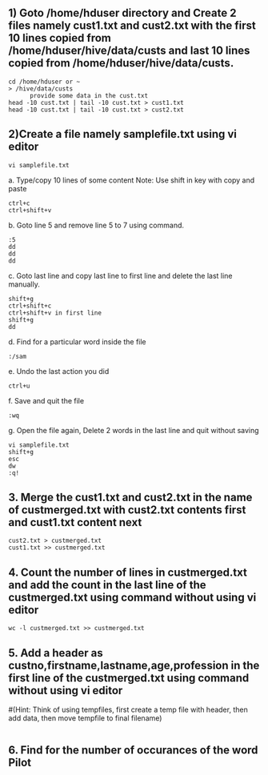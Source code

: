 ## 1) Goto /home/hduser directory and Create 2 files namely cust1.txt and cust2.txt with the first 10 lines copied from /home/hduser/hive/data/custs and last 10 lines copied from /home/hduser/hive/data/custs.
```
cd /home/hduser or ~
> /hive/data/custs
      provide some data in the cust.txt
head -10 cust.txt | tail -10 cust.txt > cust1.txt
head -10 cust.txt | tail -10 cust.txt > cust2.txt
```
## 2)Create a file namely samplefile.txt using vi editor
```
vi samplefile.txt
```
a. Type/copy 10 lines of some content
Note: Use shift in key with copy and paste
```
ctrl+c
ctrl+shift+v 
```
b. Goto line 5 and remove line 5 to 7 using command.
```
:5
dd
dd
dd
```
c. Goto last line and copy last line to first line and delete the last line manually.
```
shift+g
ctrl+shift+c
ctrl+shift+v in first line
shift+g
dd
```
d. Find for a particular word inside the file
```
:/sam
```
e. Undo the last action you did
```
ctrl+u
```
f. Save and quit the file
```
:wq
```
g. Open the file again, Delete 2 words in the last line and quit without saving
```
vi samplefile.txt
shift+g
esc
dw
:q!
```
## 3. Merge the cust1.txt and cust2.txt in the name of custmerged.txt with cust2.txt contents first and cust1.txt content next
```
cust2.txt > custmerged.txt
cust1.txt >> custmerged.txt
```
## 4. Count the number of lines in custmerged.txt and add the count in the last line of the custmerged.txt using command without using vi editor
```
wc -l custmerged.txt >> custmerged.txt
```
## 5. Add a header as custno,firstname,lastname,age,profession in the first line of the custmerged.txt using command without using vi editor
#(Hint: Think of using tempfiles, first create a temp file with header, then add data, then move tempfile to final filename)
```
```

## 6. Find for the number of occurances of the word Pilot
```
```

